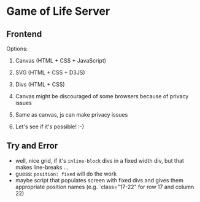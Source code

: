 # Game of Life Server

## Frontend

Options:
1. Canvas (HTML + CSS + JavaScript) 
2. SVG (HTML + CSS + D3JS)
3. Divs (HTML + CSS)

1. Canvas might be discouraged of some browsers because of privacy issues
2. Same as canvas, js can make privacy issues
3. Let's see if it's possible! :-)

## Try and Error

- well, nice grid, if it's `inline-block` divs in a fixed width div, but that makes line-breaks ...
- guess: `position: fixed` will do the work
- maybe script that populates screen with fixed divs and gives them appropriate position names (e.g. `class="17-22" for row 17 and column 22)